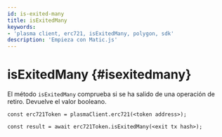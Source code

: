 ```yaml
---
id: is-exited-many
title: isExitedMany
keywords:
- 'plasma client, erc721, isExitedMany, polygon, sdk'
description: 'Empieza con Matic.js'
---
```


# isExitedMany {#isexitedmany}

El método `isExitedMany` comprueba si se ha salido de una operación de retiro. Devuelve el valor booleano.

```
const erc721Token = plasmaClient.erc721(<token address>);

const result = await erc721Token.isExitedMany(<exit tx hash>);

```
